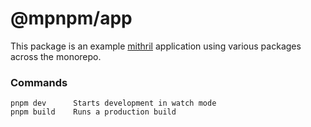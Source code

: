 # @mpnpm/app

This package is an example [mithril](https://mithril.js.org/) application using various packages across the monorepo.

### Commands

```cli
pnpm dev      Starts development in watch mode
pnpm build    Runs a production build
```
